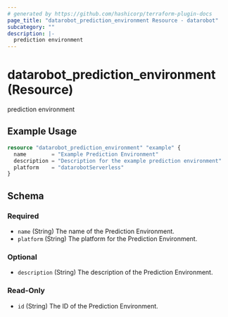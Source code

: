 ```yaml
---
# generated by https://github.com/hashicorp/terraform-plugin-docs
page_title: "datarobot_prediction_environment Resource - datarobot"
subcategory: ""
description: |-
  prediction environment
---
```


# datarobot_prediction_environment (Resource)

prediction environment

## Example Usage

```terraform
resource "datarobot_prediction_environment" "example" {
  name        = "Example Prediction Environment"
  description = "Description for the example prediction environment"
  platform    = "datarobotServerless"
}
```

<!-- schema generated by tfplugindocs -->
## Schema

### Required

- `name` (String) The name of the Prediction Environment.
- `platform` (String) The platform for the Prediction Environment.

### Optional

- `description` (String) The description of the Prediction Environment.

### Read-Only

- `id` (String) The ID of the Prediction Environment.
